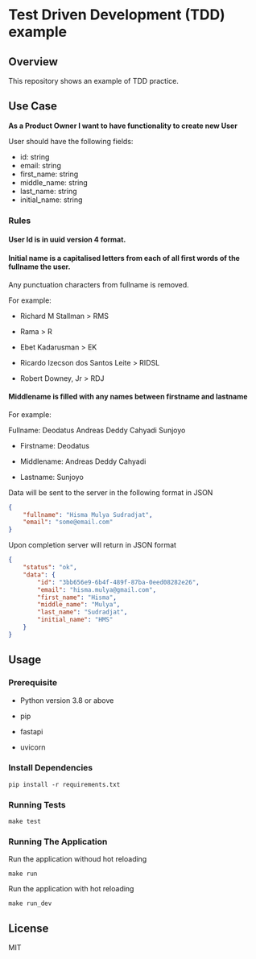 # Test Driven Development (TDD) example

## Overview

This repository shows an example of TDD practice.

## Use Case

**As a Product Owner I want to have functionality to create new User**

User should have the following fields:

- id: string
- email: string
- first_name: string
- middle_name: string
- last_name: string
- initial_name: string

### Rules

#### User Id is in uuid version 4 format.

#### Initial name is a capitalised letters from each of all first words of the fullname the user.

Any punctuation characters from fullname is removed.

For example:

- Richard M Stallman > RMS

- Rama > R

- Ebet Kadarusman > EK

- Ricardo Izecson dos Santos Leite > RIDSL

- Robert Downey, Jr > RDJ

#### Middlename is filled with any names between firstname and lastname

For example:

Fullname: Deodatus Andreas Deddy Cahyadi Sunjoyo

- Firstname: Deodatus

- Middlename: Andreas Deddy Cahyadi

- Lastname: Sunjoyo


Data will be sent to the server in the following format in JSON

```json
{
    "fullname": "Hisma Mulya Sudradjat",
    "email": "some@email.com"
}
```

Upon completion server will return in JSON format

```json
{
    "status": "ok",
    "data": {
        "id": "3bb656e9-6b4f-489f-87ba-0eed08282e26",
        "email": "hisma.mulya@gmail.com",
        "first_name": "Hisma",
        "middle_name": "Mulya",
        "last_name": "Sudradjat",
        "initial_name": "HMS"
    }
}
```

## Usage

### Prerequisite

- Python version 3.8 or above

- pip

- fastapi

- uvicorn

### Install Dependencies

```shell
pip install -r requirements.txt
```

### Running Tests

```shell
make test
```

### Running The Application

Run the application withoud hot reloading

```shell
make run
```

Run the application with hot reloading

```shell
make run_dev
```

## License

MIT
